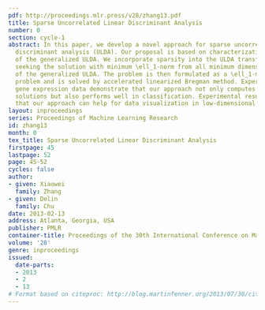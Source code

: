```yaml
---
pdf: http://proceedings.mlr.press/v28/zhang13.pdf
title: Sparse Uncorrelated Linear Discriminant Analysis
number: 0
section: cycle-1
abstract: In this paper, we develop a novel approach for sparse uncorrelated linear
  discriminant analysis (ULDA). Our proposal is based on characterization of all solutions
  of the generalized ULDA. We incorporate sparsity into the ULDA transformation by
  seeking the solution with minimum \ell_1-norm from all minimum dimension solutions
  of the generalized ULDA. The problem is then formulated as a \ell_1-minimization
  problem and is solved by accelerated linearized Bregman method. Experiments on high-dimensional
  gene expression data demonstrate that our approach not only computes extremely sparse
  solutions but also performs well in classification. Experimental results also show
  that our approach can help for data visualization in low-dimensional space.
layout: inproceedings
series: Proceedings of Machine Learning Research
id: zhang13
month: 0
tex_title: Sparse Uncorrelated Linear Discriminant Analysis
firstpage: 45
lastpage: 52
page: 45-52
cycles: false
author:
- given: Xiaowei
  family: Zhang
- given: Delin
  family: Chu
date: 2013-02-13
address: Atlanta, Georgia, USA
publisher: PMLR
container-title: Proceedings of the 30th International Conference on Machine Learning
volume: '28'
genre: inproceedings
issued:
  date-parts:
  - 2013
  - 2
  - 13
# Format based on citeproc: http://blog.martinfenner.org/2013/07/30/citeproc-yaml-for-bibliographies/
---
```

